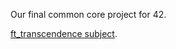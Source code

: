 Our final common core project for 42.

[ft_transcendence subject](https://cdn.intra.42.fr/pdf/pdf/27779/en.subject.pdf).
